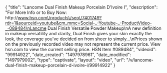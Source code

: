 {
    "title": "Lancome Dual Finish Makeup  Porcelain D'Ivoire I",
    "description": "For More Info or to Buy Now: http:\/\/www.hsn.com\/products\/seo\/7401749?rdr=1&sourceid=youtube&cm_mmc=Social-_-Youtube-_-ProductVideo-_-089484\nLancme Dual Finish Versatile Powder Makeup\nA new definition in makeup versatility and clarity, Dual Finish gives your skin exactly the look, the coverage you've decided on  from sheer to simply...\nPrices shown on the previously recorded video may not represent the current price.  View hsn.com to view the current selling price. HSN Item #089484",
    "videoid": "99914922",
    "date_created": "1497978961",
    "date_modified": "1497979002",
    "type": "captivate",
    "layout": "video",
    "url": "\/v\/lancome-dual-finish-makeup-porcelain-d-ivoire-i\/99914922"
}